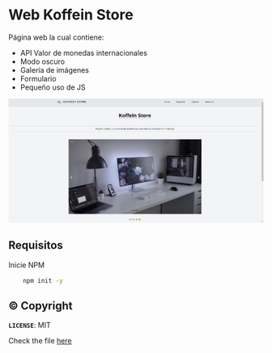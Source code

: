 # Web Koffein Store
Página web la cual contiene:

 - API Valor de monedas internacionales
 - Modo oscuro
 - Galería de imágenes
 - Formulario 
 - Pequeño uso de JS


![KoffeinStore](./public/design/KoffeinStore.png)

## Requisitos
Inicie NPM
```bash
	npm init -y
```
## ©️ Copyright

**`LICENSE`**: MIT

Check the file [here](./LICENSE)
